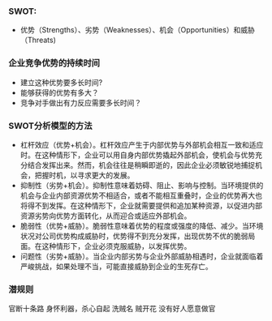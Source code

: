 ### SWOT:
* 优势（Strengths）、劣势（Weaknesses）、机会（Opportunities）和威胁（Threats)

### 企业竞争优势的持续时间
* 建立这种优势要多长时间?
* 能够获得的优势有多大？
* 竞争对手做出有力反应需要多长时间？

### SWOT分析模型的方法
* 杠杆效应（优势+机会）。杠杆效应产生于内部优势与外部机会相互一致和适应时。在这种情形下，企业可以用自身内部优势撬起外部机会，使机会与优势充分结合发挥出来。然而，机会往往是稍瞬即逝的，因此企业必须敏锐地捕捉机会，把握时机，以寻求更大的发展。
* 抑制性（劣势+机会）。抑制性意味着妨碍、阻止、影响与控制。当环境提供的机会与企业内部资源优势不相适合，或者不能相互重叠时，企业的优势再大也将得不到发挥。在这种情形下，企业就需要提供和追加某种资源，以促进内部资源劣势向优势方面转化，从而迎合或适应外部机会。
* 脆弱性（优势+威胁）。脆弱性意味着优势的程度或强度的降低、减少。当环境状况对公司优势构成威胁时，优势得不到充分发挥，出现优势不优的脆弱局面。在这种情形下，企业必须克服威胁，以发挥优势。
* 问题性（劣势+威胁）。当企业内部劣势与企业外部威胁相遇时，企业就面临着严峻挑战，如果处理不当，可能直接威胁到企业的生死存亡。

###  潜规则 
官断十条路
身怀利器，杀心自起
洗贼名
贼开花
没有好人愿意做官
